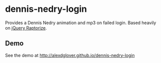 # dennis-nedry-login
Provides a Dennis Nedry animation and mp3 on failed login. Based heavily on [jQuery Raptorize](http://zurb.com/playground/jquery-raptorize).

## Demo
See the demo at http://alexdglover.github.io/dennis-nedry-login
